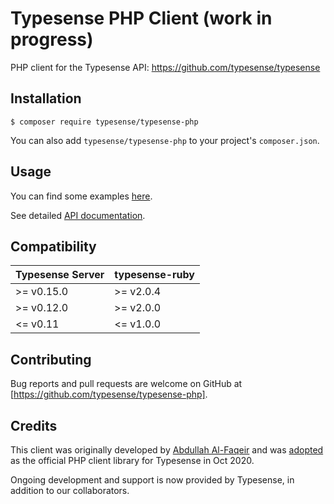 # Typesense PHP Client (work in progress)

PHP client for the Typesense API: https://github.com/typesense/typesense

## Installation

```
$ composer require typesense/typesense-php
```

You can also add `typesense/typesense-php` to your project's `composer.json`.

## Usage

You can find some examples [here](https://github.com/typesense/typesense-php/blob/master/examples/collection_operations.php).

See detailed [API documentation](https://typesense.org/api).

## Compatibility

| Typesense Server | typesense-ruby |
|------------------|----------------|
| \>= v0.15.0 | \>= v2.0.4 |
| \>= v0.12.0 | \>= v2.0.0 |
| <= v0.11 | <= v1.0.0 |

## Contributing

Bug reports and pull requests are welcome on GitHub at [https://github.com/typesense/typesense-php].

## Credits

This client was originally developed by [Abdullah Al-Faqeir](https://github.org/abdullahfaqeir) and was 
[adopted](https://github.com/devloopsnet/typesense-php/issues/4) as the official PHP client library for Typesense in Oct 2020.

Ongoing development and support is now provided by Typesense, in addition to our collaborators.